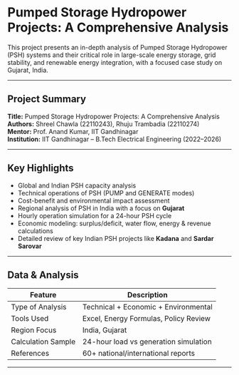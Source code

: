 # Pumped Storage Hydropower Projects: A Comprehensive Analysis

This project presents an in-depth analysis of Pumped Storage Hydropower (PSH) systems and their critical role in large-scale energy storage, grid stability, and renewable energy integration, with a focused case study on Gujarat, India.

---

## Project Summary

**Title:** Pumped Storage Hydropower Projects: A Comprehensive Analysis  
**Authors:** Shreel Chawla (22110243), Rhuju Trambadia (22110274)  
**Mentor:** Prof. Anand Kumar, IIT Gandhinagar  
**Institution:** IIT Gandhinagar – B.Tech Electrical Engineering (2022–2026)

---

##  Key Highlights

-  Global and Indian PSH capacity analysis
-  Technical operations of PSH (PUMP and GENERATE modes)
-  Cost-benefit and environmental impact assessment
-  Regional analysis of PSH in India with a focus on **Gujarat**
-  Hourly operation simulation for a 24-hour PSH cycle
-  Economic modeling: surplus/deficit, water flow, energy & revenue calculations
-  Detailed review of key Indian PSH projects like **Kadana** and **Sardar Sarovar**

---

##  Data & Analysis

| Feature                        | Description                            |
|-------------------------------|----------------------------------------|
| Type of Analysis              | Technical + Economic + Environmental   |
| Tools Used                    | Excel, Energy Formulas, Policy Review  |
| Region Focus                  | India, Gujarat                         |
| Calculation Sample            | 24-hour load vs generation simulation  |
| References                    | 60+ national/international reports     |

---


